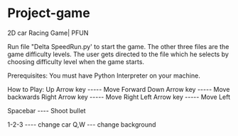 # Project-game
2D car Racing Game| PFUN

Run file "Delta SpeedRun.py' to start the game. The other three files are the game difficulty levels. 
The user gets directed to the file which he selects by choosing difficulty level when the game starts.

Prerequisites: 
You must have Python Interpreter on your machine.


How to Play:
Up Arrow key ----- Move Forward
Down Arrow key ----- Move backwards
Right Arrow key ----- Move Right
Left Arrow key ----- Move Left

Spacebar ---- Shoot bullet

1-2-3 ---- change car
Q,W --- change background

